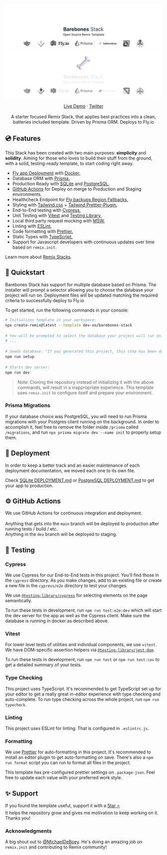 ![GitHub-Mark-Light](https://raw.githubusercontent.com/dev-xo/dev-xo/main/barebones-stack/assets/images/Light.png#gh-light-mode-only)
![GitHub-Mark-Dark ](https://raw.githubusercontent.com/dev-xo/dev-xo/main/barebones-stack/assets/images/Dark.png#gh-dark-mode-only)

<p align="center">
  <p align="center">
    <a href="https://barebones-stack.fly.dev">Live Demo</a>
    ·
    <a href="https://twitter.com/DanielKanem">Twitter</a>
    <br/>
    <br/>
    A starter focused Remix Stack, that applies best practices into a clean, batteries included template. Driven by Prisma ORM. Deploys to Fly.io
  </p>
</p>

## 💿 Features

This Stack has been created with two main purposes: **simplicity** and **solidity**. Aiming for those who loves to build their stuff from the ground, with a solid, testing-ready template, to start coding right away.

- [Fly app Deployment](https://fly.io) with [Docker.](https://www.docker.com/products/docker-desktop/)
- Database ORM with [Prisma.](https://www.prisma.io/)
- Production Ready with [SQLite](https://sqlite.org/index.html) and [PostgreSQL.](https://www.postgresql.org/)
- [GitHub Actions](https://github.com/features/actions) for Deploy on merge to Production and Staging environments.
- Healthcheck Endpoint for [Fly backups Region Fallbacks.](https://fly.io/docs/reference/configuration/#services-http_checks)
- Styling with [Tailwind.css](https://tailwindcss.com/) + [Tailwind Prettier-Plugin.](https://github.com/tailwindlabs/prettier-plugin-tailwindcss)
- End-to-End testing with [Cypress.](https://www.cypress.io/how-it-works)
- Unit Testing with [Vitest](https://vitest.dev) and [Testing Library.](https://testing-library.com)
- Local third party request mocking with [MSW.](https://mswjs.io)
- Linting with [ESLint.](https://eslint.org/)
- Code formatting with [Prettier.](https://prettier.io/)
- Static Types with [TypeScript.](https://www.typescriptlang.org/)
- Support for Javascript developers with continuous updates over time based on `remix.init`.

Learn more about [Remix Stacks](https://remix.run/stacks).

## 🔋 Quickstart

Barebones Stack has support for multiple database based on Prisma. The installer will prompt a selector allowing you to choose the database your project will run on. Deployment files will be updated matching the required criteria to successfully deploy to Fly.io

To get started, run the following commands in your console:

```sh
# Initializes template in your workspace:
npx create-remix@latest --template dev-xo/barebones-stack

# You will be prompted to select the database your project will run on.
# ...

# Seeds database: "If you generated this project, this step has been done for you."
npm run setup

# Starts dev server:
npm run dev
```

> Note: Cloning the repository instead of initializing it with the above commands, will result in a inappropriate experience. This template uses `remix.init` to configure itself and prepare your environment.

### Prisma Migrations

If your database choice was PostgreSQL, you will need to run Prisma migrations with your Postgres client running on the background. In order to accomplish it, feel free to remove the folder inside `/prisma` called `/migrations`, and run `npx prisma migrate dev --name init` to properly setup them.

## 🚀 Deployment

In order to keep a better track and an easier maintenance of each deployment documentation, we moved each one to its own file.

Check [SQLite DEPLOYMENT.md](https://github.com/dev-xo/dev-xo/blob/main/barebones-stack/docs/SQLITE-DEPLOYMENT.md) or [PostgreSQL DEPLOYMENT.md](https://github.com/dev-xo/dev-xo/blob/main/barebones-stack/docs/POSTGRESQL-DEPLOYMENT.md) to get your app to production.

## ⚙️ GitHub Actions

We use GitHub Actions for continuous integration and deployment.<br/><br/>
Anything that gets into the `main` branch will be deployed to production after running tests / build / etc.<br/>
Anything in the `dev` branch will be deployed to staging.

## 🧩 Testing

### Cypress

We use Cypress for our End-to-End tests in this project. You'll find those in the `cypress` directory. As you make changes, add to an existing file or create a new file in the `cypress/e2e` directory to test your changes.

We use [`@testing-library/cypress`](https://testing-library.com/cypress) for selecting elements on the page semantically.

To run these tests in development, run `npm run test:e2e:dev` which will start the dev server for the app as well as the Cypress client. Make sure the database is running in docker as described above.

### Vitest

For lower level tests of utilities and individual components, we use `vitest`. We have DOM-specific assertion helpers via [`@testing-library/jest-dom`](https://testing-library.com/jest-dom).

To run these tests in development, run `npm run test` or `npm run test:cov` to get a detailed summary of your tests.

### Type Checking

This project uses TypeScript. It's recommended to get TypeScript set up for your editor to get a really great in-editor experience with type checking and auto-complete. To run type checking across the whole project, run `npm run typecheck`.

### Linting

This project uses ESLint for linting. That is configured in `.eslintrc.js`.

### Formatting

We use [Prettier](https://prettier.io/) for auto-formatting in this project. It's recommended to install an editor plugin to get auto-formatting on save. There's also a `npm run format` script you can run to format all files in the project.

This template has pre-configured prettier settings on `.package-json`. Feel free to update each value with your preferred work style.

## ✨ Support

If you found the template useful, support it with a [Star ⭐](https://github.com/dev-xo/barebones-stack)<br />
It helps the repository grow and gives me motivation to keep working on it. Thanks you!

### ️Acknowledgments

A big shout out to [@MichaelDeBoey](https://github.com/MichaelDeBoey). He's doing an amazing job on `remix.init` and contributing to Remix community!

